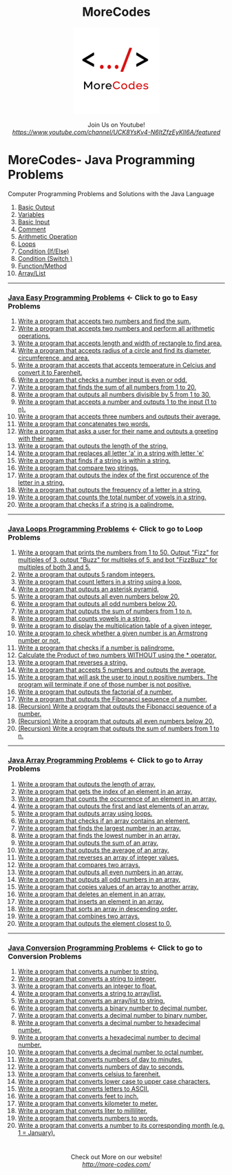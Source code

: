 <h1 align="center">MoreCodes</h1>
<p align="center"> 
  <img src="/morecodescir.png"/>
</p>

<p align="center">
Join Us on Youtube! <br/>
<i><u>https://www.youtube.com/channel/UCK8YsKv4-N6ItZfzEyKlI6A/featured</u></i>
</p>

#

# MoreCodes- Java Programming Problems
Computer Programming Problems and Solutions with the Java Language

1. <a href="https://github.com/ArjunAranetaCodes/MoreCodes-Java/blob/master/Basics1.java" target="_blank">Basic Output</a>
2. <a href="https://github.com/ArjunAranetaCodes/MoreCodes-Java/blob/master/Basics2.java" target="_blank">Variables</a>
3. <a href="https://github.com/ArjunAranetaCodes/MoreCodes-Java/blob/master/Basics3.java" target="_blank">Basic Input</a>
4. <a href="https://github.com/ArjunAranetaCodes/MoreCodes-Java/blob/master/Basics4.java" target="_blank">Comment</a>
5. <a href="https://github.com/ArjunAranetaCodes/MoreCodes-Java/blob/master/Basics5.java" target="_blank">Arithmetic Operation</a>
6. <a href="https://github.com/ArjunAranetaCodes/MoreCodes-Java/blob/master/Basics6.java" target="_blank">Loops</a>
7. <a href="https://github.com/ArjunAranetaCodes/MoreCodes-Java/blob/master/Basics7.java" target="_blank">Condition (If/Else)</a>
8. <a href="https://github.com/ArjunAranetaCodes/MoreCodes-Java/blob/master/Basics8.java" target="_blank">Condition (Switch )</a>
9. <a href="https://github.com/ArjunAranetaCodes/MoreCodes-Java/blob/master/Basics9.java" target="_blank">Function/Method</a>
10. <a href="https://github.com/ArjunAranetaCodes/MoreCodes-Java/blob/master/Basics10.java" target="_blank">Array/List</a>

- - - -
### [Java Easy Programming Problems](Easy%20Problems/) <- Click to go to Easy Problems

1. <a href="https://github.com/ArjunAranetaCodes/MoreCodes-Java/blob/master/Easy%20Problems/problem1.java" target="_blank">Write a program that accepts two numbers and find the sum.</a>
2. <a href="https://github.com/ArjunAranetaCodes/MoreCodes-Java/blob/master/Easy%20Problems/problem2.java" target="_blank">Write a program that accepts two numbers and perform all arithmetic operations.</a>
3. <a href="https://github.com/ArjunAranetaCodes/MoreCodes-Java/blob/master/Easy%20Problems/problem3.java" target="_blank">Write a program that accepts length and width of rectangle to find area.</a>
4. <a href="https://github.com/ArjunAranetaCodes/MoreCodes-Java/blob/master/Easy%20Problems/problem4.java" target="_blank">Write a program that accepts radius of a circle and find its diameter, circumference, and area.</a>
5. <a href="https://github.com/ArjunAranetaCodes/MoreCodes-Java/blob/master/Easy%20Problems/problem5.java" target="_blank">Write a program that accepts that accepts temperature in Celcius and convert it to Farenheit.</a>
6. <a href="https://github.com/ArjunAranetaCodes/MoreCodes-Java/blob/master/Easy%20Problems/problem6.java" target="_blank">Write a program that checks a number input is even or odd.</a>
7. <a href="https://github.com/ArjunAranetaCodes/MoreCodes-Java/blob/master/Easy%20Problems/problem7.java" target="_blank">Write a program that finds the sum of all numbers from 1 to 20.</a>
8. <a href="https://github.com/ArjunAranetaCodes/MoreCodes-Java/blob/master/Easy%20Problems/problem8.java" target="_blank">Write a program that outputs all numbers divisible by 5 from 1 to 30.</a>
9. <a href="https://github.com/ArjunAranetaCodes/MoreCodes-Java/blob/master/Easy%20Problems/problem9.java" target="_blank">Write a program that accepts a number and outputs 1 to the input (1 to n).</a>
10. <a href="https://github.com/ArjunAranetaCodes/MoreCodes-Java/blob/master/Easy%20Problems/problem10.java" target="_blank">Write a program that accepts three numbers and outputs their average.</a>
11. <a href="https://github.com/ArjunAranetaCodes/MoreCodes-Java/blob/master/Easy%20Problems/problem11.java" target="_blank">Write a program that concatenates two words.</a>
12. <a href="https://github.com/ArjunAranetaCodes/MoreCodes-Java/blob/master/Easy%20Problems/problem12.java" target="_blank">Write a program that asks a user for their name and outputs a greeting with their name.</a>
13. <a href="https://github.com/ArjunAranetaCodes/MoreCodes-Java/blob/master/Easy%20Problems/problem13.java" target="_blank">Write a program that outputs the length of the string.</a>
14. <a href="https://github.com/ArjunAranetaCodes/MoreCodes-Java/blob/master/Easy%20Problems/problem14.java" target="_blank">Write a program that replaces all letter 'a' in a string with letter 'e'</a>
15. <a href="https://github.com/ArjunAranetaCodes/MoreCodes-Java/blob/master/Easy%20Problems/problem15.java" target="_blank">Write a program that finds if a string is within a string.</a>
16. <a href="https://github.com/ArjunAranetaCodes/MoreCodes-Java/blob/master/Easy%20Problems/problem16.java" target="_blank">Write a program that compare two strings.</a>
17. <a href="https://github.com/ArjunAranetaCodes/MoreCodes-Java/blob/master/Easy%20Problems/problem17.java" target="_blank">Write a program that outputs the index of the first occurence of the letter in a string.</a>
18. <a href="https://github.com/ArjunAranetaCodes/MoreCodes-Java/blob/master/Easy%20Problems/problem18.java" target="_blank">Write a program that outputs the frequency of a letter in a string.</a>
19. <a href="https://github.com/ArjunAranetaCodes/MoreCodes-Java/blob/master/Easy%20Problems/problem19.java" target="_blank">Write a program that counts the total number of vowels in a string.</a>
20. <a href="https://github.com/ArjunAranetaCodes/MoreCodes-Java/blob/master/Easy%20Problems/problem20.java" target="_blank">Write a program that checks if a string is a palindrome.</a>

- - - -
### [Java Loops Programming Problems](Loops/) <- Click to go to Loop Problems

1. <a href="https://github.com/ArjunAranetaCodes/MoreCodes-Java/blob/master/Loops/problem1.java" target="_blank">Write a program that prints the numbers from 1 to 50. Output "Fizz" for multiples of 3, output "Buzz" for multiples of 5, and bot "FizzBuzz" for multiples of both 3 and 5.</a>
2. <a href="https://github.com/ArjunAranetaCodes/MoreCodes-Java/blob/master/Loops/problem2.java" target="_blank">Write a program that outputs 5 random integers.</a>
3. <a href="https://github.com/ArjunAranetaCodes/MoreCodes-Java/blob/master/Loops/problem3.java" target="_blank">Write a program that count letters in a string using a loop.</a>
4. <a href="https://github.com/ArjunAranetaCodes/MoreCodes-Java/blob/master/Loops/problem4.java" target="_blank">Write a program that outputs an asterisk pyramid.</a>
5. <a href="https://github.com/ArjunAranetaCodes/MoreCodes-Java/blob/master/Loops/problem5.java" target="_blank">Write a program that outputs all even numbers below 20.</a>
6. <a href="https://github.com/ArjunAranetaCodes/MoreCodes-Java/blob/master/Loops/problem6.java" target="_blank">Write a program that outputs all odd numbers below 20.</a>
7. <a href="https://github.com/ArjunAranetaCodes/MoreCodes-Java/blob/master/Loops/problem7.java" target="_blank">Write a program that outputs the sum of numbers from 1 to n.</a>
8. <a href="https://github.com/ArjunAranetaCodes/MoreCodes-Java/blob/master/Loops/problem8.java" target="_blank">Write a program that counts vowels in a string.</a>
9. <a href="https://github.com/ArjunAranetaCodes/MoreCodes-Java/blob/master/Loops/problem9.java" target="_blank">Write a program to display the multiplication table of a given integer.</a>
10. <a href="https://github.com/ArjunAranetaCodes/MoreCodes-Java/blob/master/Loops/problem10.java" target="_blank">Write a program to check whether a given number is an Armstrong number or not.</a>
11. <a href="https://github.com/ArjunAranetaCodes/MoreCodes-Java/blob/master/Loops/problem11.java" target="_blank">Write a program that checks if a number is palindrome.</a>
12. <a href="https://github.com/ArjunAranetaCodes/MoreCodes-Java/blob/master/Loops/problem12.java" target="_blank">Calculate the Product of two numbers WITHOUT using the * operator.</a>
13. <a href="https://github.com/ArjunAranetaCodes/MoreCodes-Java/blob/master/Loops/problem13.java" target="_blank">Write a program that reverses a string.</a>
14. <a href="https://github.com/ArjunAranetaCodes/MoreCodes-Java/blob/master/Loops/problem14.java" target="_blank">Write a program that accepts 5 numbers and outputs the average.</a>
15. <a href="https://github.com/ArjunAranetaCodes/MoreCodes-Java/blob/master/Loops/problem15.java" target="_blank">Write a program that will ask the user to input n positive numbers. The program will terminate if one of those number is not positive.</a>
16. <a href="https://github.com/ArjunAranetaCodes/MoreCodes-Java/blob/master/Loops/problem16.java" target="_blank">Write a program that outputs the factorial of a number.</a>
17. <a href="https://github.com/ArjunAranetaCodes/MoreCodes-Java/blob/master/Loops/problem17.java" target="_blank">Write a program that outputs the Fibonacci sequence of a number.</a>
18. <a href="https://github.com/ArjunAranetaCodes/MoreCodes-Java/blob/master/Loops/problem18.java" target="_blank">(Recursion) Write a program that outputs the Fibonacci sequence of a number.</a>
19. <a href="https://github.com/ArjunAranetaCodes/MoreCodes-Java/blob/master/Loops/problem19.java" target="_blank">(Recursion) Write a program that outputs all even numbers below 20.</a>
20. <a href="https://github.com/ArjunAranetaCodes/MoreCodes-Java/blob/master/Loops/problem20.java" target="_blank">(Recursion) Write a program that outputs the sum of numbers from 1 to n.</a>

- - - -
### [Java Array Programming Problems](Arrays/) <- Click to go to Array Problems

1. <a href="https://github.com/ArjunAranetaCodes/MoreCodes-Java/blob/master/Arrays/problem1.java" target="_blank">Write a program that outputs the length of array.</a>
2. <a href="https://github.com/ArjunAranetaCodes/MoreCodes-Java/blob/master/Arrays/problem2.java" target="_blank">Write a program that gets the index of an element in an array.</a>
3. <a href="https://github.com/ArjunAranetaCodes/MoreCodes-Java/blob/master/Arrays/problem3.java" target="_blank">Write a program that counts the occurrence of an element in an array.</a>
4. <a href="https://github.com/ArjunAranetaCodes/MoreCodes-Java/blob/master/Arrays/problem4.java" target="_blank">Write a program that outputs the first and last elements of an array.</a>
5. <a href="https://github.com/ArjunAranetaCodes/MoreCodes-Java/blob/master/Arrays/problem5.java" target="_blank">Write a program that outputs array using loops.</a>
6. <a href="https://github.com/ArjunAranetaCodes/MoreCodes-Java/blob/master/Arrays/problem6.java" target="_blank">Write a program that checks if an array contains an element.</a>
7. <a href="https://github.com/ArjunAranetaCodes/MoreCodes-Java/blob/master/Arrays/problem7.java" target="_blank">Write a program that finds the largest number in an array.</a>
8. <a href="https://github.com/ArjunAranetaCodes/MoreCodes-Java/blob/master/Arrays/problem8.java" target="_blank">Write a program that finds the lowest number in an array.</a>
9. <a href="https://github.com/ArjunAranetaCodes/MoreCodes-Java/blob/master/Arrays/problem9.java" target="_blank">Write a program that outputs the sum of an array.</a>
10. <a href="https://github.com/ArjunAranetaCodes/MoreCodes-Java/blob/master/Arrays/problem10.java" target="_blank">Write a program that outputs the average of an array.</a>
11. <a href="https://github.com/ArjunAranetaCodes/MoreCodes-Java/blob/master/Arrays/problem11.java" target="_blank">Write a program that reverses an array of integer values.</a>
12. <a href="https://github.com/ArjunAranetaCodes/MoreCodes-Java/blob/master/Arrays/problem12.java" target="_blank">Write a program that compares two arrays.</a>
13. <a href="https://github.com/ArjunAranetaCodes/MoreCodes-Java/blob/master/Arrays/problem13.java" target="_blank">Write a program that outputs all even numbers in an array.</a>
14. <a href="https://github.com/ArjunAranetaCodes/MoreCodes-Java/blob/master/Arrays/problem14.java" target="_blank">Write a program that outputs all odd numbers in an array.</a>
15. <a href="https://github.com/ArjunAranetaCodes/MoreCodes-Java/blob/master/Arrays/problem15.java" target="_blank">Write a program that copies values of an array to another array.</a>
16. <a href="https://github.com/ArjunAranetaCodes/MoreCodes-Java/blob/master/Arrays/problem16.java" target="_blank">Write a program that deletes an element in an array.</a>
17. <a href="https://github.com/ArjunAranetaCodes/MoreCodes-Java/blob/master/Arrays/problem17.java" target="_blank">Write a program that inserts an element in an array.</a>
18. <a href="https://github.com/ArjunAranetaCodes/MoreCodes-Java/blob/master/Arrays/problem18.java" target="_blank">Write a program that sorts an array in descending order.</a>
19. <a href="https://github.com/ArjunAranetaCodes/MoreCodes-Java/blob/master/Arrays/problem19.java" target="_blank">Write a program that combines two arrays.</a>
20. <a href="https://github.com/ArjunAranetaCodes/MoreCodes-Java/blob/master/Arrays/problem20.java" target="_blank">Write a program that outputs the element closest to 0.</a>

- - - - 
###  [Java Conversion Programming Problems](Conversions/) <- Click to go to Conversion Problems

1. <a href="https://github.com/ArjunAranetaCodes/MoreCodes-Java/blob/master/Conversions/problem1.java" target="_blank">Write a program that converts a number to string.</a>
2. <a href="https://github.com/ArjunAranetaCodes/MoreCodes-Java/blob/master/Conversions/problem2.java" target="_blank">Write a program that converts a string to integer.</a>
3. <a href="https://github.com/ArjunAranetaCodes/MoreCodes-Java/blob/master/Conversions/problem3.java" target="_blank">Write a program that converts an integer to float.</a>
4. <a href="https://github.com/ArjunAranetaCodes/MoreCodes-Java/blob/master/Conversions/problem4.java" target="_blank">Write a program that converts a string to array/list.</a>
5. <a href="https://github.com/ArjunAranetaCodes/MoreCodes-Java/blob/master/Conversions/problem5.java" target="_blank">Write a program that converts an array/list to string.</a>
6. <a href="https://github.com/ArjunAranetaCodes/MoreCodes-Java/blob/master/Conversions/problem6.java" target="_blank">Write a program that converts a binary number to decimal number.</a>
7. <a href="https://github.com/ArjunAranetaCodes/MoreCodes-Java/blob/master/Conversions/problem7.java" target="_blank">Write a program that converts a decimal number to binary number.</a>
8. <a href="https://github.com/ArjunAranetaCodes/MoreCodes-Java/blob/master/Conversions/problem8.java" target="_blank">Write a program that converts a decimal number to hexadecimal number.</a>
9. <a href="https://github.com/ArjunAranetaCodes/MoreCodes-Java/blob/master/Conversions/problem9.java" target="_blank">Write a program that converts a hexadecimal number to decimal number.</a>
10. <a href="https://github.com/ArjunAranetaCodes/MoreCodes-Java/blob/master/Conversions/problem10.java" target="_blank">Write a program that converts a decimal number to octal number.</a>
11. <a href="https://github.com/ArjunAranetaCodes/MoreCodes-Java/blob/master/Conversions/problem11.java" target="_blank">Write a program that converts numbers of day to minutes.</a>
12. <a href="https://github.com/ArjunAranetaCodes/MoreCodes-Java/blob/master/Conversions/problem12.java" target="_blank">Write a program that converts numbers of day to seconds.</a>
13. <a href="https://github.com/ArjunAranetaCodes/MoreCodes-Java/blob/master/Conversions/problem13.java" target="_blank">Write a program that converts celsius to farenheit.</a>
14. <a href="https://github.com/ArjunAranetaCodes/MoreCodes-Java/blob/master/Conversions/problem14.java" target="_blank">Write a program that converts lower case to upper case characters.</a>
15. <a href="https://github.com/ArjunAranetaCodes/MoreCodes-Java/blob/master/Conversions/problem15.java" target="_blank">Write a program that converts letters to ASCII.</a>
16. <a href="https://github.com/ArjunAranetaCodes/MoreCodes-Java/blob/master/Conversions/problem16.java" target="_blank">Write a program that converts feet to inch.</a>
17. <a href="https://github.com/ArjunAranetaCodes/MoreCodes-Java/blob/master/Conversions/problem17.java" target="_blank">Write a program that converts kilometer to meter.</a>
18. <a href="https://github.com/ArjunAranetaCodes/MoreCodes-Java/blob/master/Conversions/problem18.java" target="_blank">Write a program that converts liter to milliliter.</a>
19. <a href="https://github.com/ArjunAranetaCodes/MoreCodes-Java/blob/master/Conversions/problem19.java" target="_blank">Write a program that converts numbers to words.</a>
20. <a href="https://github.com/ArjunAranetaCodes/MoreCodes-Java/blob/master/Conversions/problem20.java" target="_blank">Write a program that converts a number to its corresponding month (e.g. 1 = January).</a>

#

<p align="center">
Check out More on our website! <br/>
<i><u>http://more-codes.com/</u></i>
</p>
